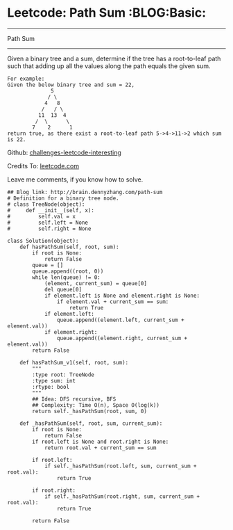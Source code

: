 # Leetcode: Path Sum     :BLOG:Basic:


---

Path Sum  

---

Given a binary tree and a sum, determine if the tree has a root-to-leaf path such that adding up all the values along the path equals the given sum.  

    For example:
    Given the below binary tree and sum = 22,
                  5
                 / \
                4   8
               /   / \
              11  13  4
             /  \      \
            7    2      1
    return true, as there exist a root-to-leaf path 5->4->11->2 which sum is 22.

Github: [challenges-leetcode-interesting](https://github.com/DennyZhang/challenges-leetcode-interesting/tree/master/path-sum)  

Credits To: [leetcode.com](https://leetcode.com/problems/path-sum/description/)  

Leave me comments, if you know how to solve.  

    ## Blog link: http://brain.dennyzhang.com/path-sum
    # Definition for a binary tree node.
    # class TreeNode(object):
    #     def __init__(self, x):
    #         self.val = x
    #         self.left = None
    #         self.right = None
    
    class Solution(object):
        def hasPathSum(self, root, sum):
            if root is None:
                return False
            queue = []
            queue.append((root, 0))
            while len(queue) != 0:
                (element, current_sum) = queue[0]
                del queue[0]
                if element.left is None and element.right is None:
                    if element.val + current_sum == sum:
                        return True
                if element.left:
                    queue.append((element.left, current_sum + element.val))
                if element.right:
                    queue.append((element.right, current_sum + element.val))
            return False
    
        def hasPathSum_v1(self, root, sum):
            """
            :type root: TreeNode
            :type sum: int
            :rtype: bool
            """
            ## Idea: DFS recursive, BFS
            ## Complexity: Time O(n), Space O(log(k))
            return self._hasPathSum(root, sum, 0)
    
        def _hasPathSum(self, root, sum, current_sum):
            if root is None:
                return False
            if root.left is None and root.right is None:
                return root.val + current_sum == sum
    
            if root.left:
                if self._hasPathSum(root.left, sum, current_sum + root.val):
                    return True
    
            if root.right:
                if self._hasPathSum(root.right, sum, current_sum + root.val):
                    return True
    
            return False
